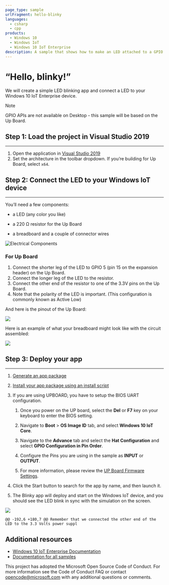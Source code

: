 ```yaml
---
page_type: sample
urlFragment: hello-blinky
languages: 
  - csharp
  - cpp
products:
  - Windows 10
  - Windows IoT
  - Windows 10 IoT Enterprise
description: A sample that shows how to make an LED attached to a GPIO pin blink on and off for Windows 10 IoT Enterprise.
---
```


# “Hello, blinky!”

We will create a simple LED blinking app and connect a LED to your Windows 10 IoT Enterprise device.

> [!NOTE]
>
> GPIO APIs are not available on Desktop - this sample will be based on the Up Board. 

## Step 1: Load the project in Visual Studio 2019

* * *

1. Open the application in [Visual Studio 2019](https://www.visualstudio.com/downloads/)
2. Set the architecture in the toolbar dropdown. If you’re building for Up Board, select `x64`.

## Step 2: Connect the LED to your Windows IoT device

* * *

You’ll need a few components:

*   a LED (any color you like)

*   a 220 Ω resistor for the Up Board

*   a breadboard and a couple of connector wires

![Electrical Components](../../Resources/components.png)

### For Up Board

1.  Connect the shorter leg of the LED to GPIO 5 (pin 15 on the expansion header) on the Up Board.
2.  Connect the longer leg of the LED to the resistor.
3.  Connect the other end of the resistor to one of the 3.3V pins on the Up Board.
4.  Note that the polarity of the LED is important. (This configuration is commonly known as Active Low)

And here is the pinout of the Up Board:

![](../../Resources/UpBoard_Pinout.png)

Here is an example of what your breadboard might look like with the circuit assembled:

![](../../Resources/breadboard_assembled_UpBoard_kit.png)

## Step 3: Deploy your app

* * *

1. [Generate an app package](https://docs.microsoft.com/windows/msix/package/packaging-uwp-apps#generate-an-app-package)
2. [Install your app package using an install script](https://docs.microsoft.com/windows/msix/package/packaging-uwp-apps#install-your-app-package-using-an-install-script)
3. If you are using UPBOARD, you have to setup the BIOS UART configuration.
	1. Once you power on the UP board, select the **Del** or **F7** key on your keyboard to enter the BIOS setting.
	
	1. Navigate to **Boot** > **OS Image ID** tab, and select **Windows 10 IoT Core**.
	
  	1. Navigate to the **Advance** tab and select the **Hat Configuration** and select **GPIO Configuration in Pin Order**.

  	1. Configure the Pins you are using in the sample as **INPUT** or **OUTPUT**.

  	1. For more information, please review the [UP Board Firmware Settings](https://www.annabooks.com/Articles/Articles_IoT10/Windows-10-IoT-UP-Board-BIOS-RHPROXY-Rev1.3.pdf).

4. Click the Start button to search for the app by name, and then launch it.

5. The Blinky app will deploy and start on the Windows IoT device, and you should see the LED blink in sync with the simulation on the screen.

![](../../Resources/blinky-screenshot.png)

	@@ -192,6 +180,7 @@ Remember that we connected the other end of the LED to the 3.3 Volts power suppl

## Additional resources

* [Windows 10 IoT Enterprise Documentation](https://docs.microsoft.com/windows/iot/iot-enterprise/getting_started)
* [Documentation for all samples](https://developer.microsoft.com/windows/iot/samples)

This project has adopted the Microsoft Open Source Code of Conduct. For more information see the Code of Conduct FAQ or contact <opencode@microsoft.com> with any additional questions or comments.
